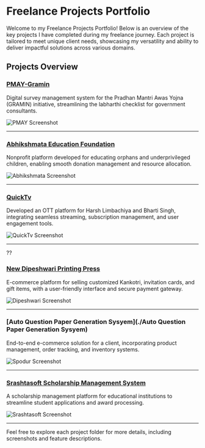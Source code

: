 # Freelance Projects Portfolio

Welcome to my Freelance Projects Portfolio! Below is an overview of the key projects I have completed during my freelance journey. Each project is tailored to meet unique client needs, showcasing my versatility and ability to deliver impactful solutions across various domains.

## Projects Overview

### [PMAY-Gramin](./PMAY-Gramin)
Digital survey management system for the Pradhan Mantri Awas Yojna (GRAMIN) initiative, streamlining the labharthi checklist for government consultants.

![PMAY Screenshot](./PMAY-Gramin/screenshot1.png)

---

### [Abhikshmata Education Foundation](./Abhikshmata-Education-Foundation)
Nonprofit platform developed for educating orphans and underprivileged children, enabling smooth donation management and resource allocation.

![Abhikshmata Screenshot](./Abhikshmata-Education-Foundation/screenshot1.png)

---

### [QuickTv](./QuickTv)
Developed an OTT platform for Harsh Limbachiya and Bharti Singh, integrating seamless streaming, subscription management, and user engagement tools.

![QuickTv Screenshot](./QuickTv/screenshot1.png)

---

??
### [New Dipeshwari Printing Press](./New-Dipeshwari-Printing-Press)
E-commerce platform for selling customized Kankotri, invitation cards, and gift items, with a user-friendly interface and secure payment gateway.

![Dipeshwari Screenshot](./New-Dipeshwari-Printing-Press/screenshot1.png)

---

### [Auto Question Paper Generation Sysyem](./Auto Question Paper Generation Sysyem)
End-to-end e-commerce solution for a client, incorporating product management, order tracking, and inventory systems.

![Spodur Screenshot](./Spodur/screenshot1.png)

---

### [Srashtasoft Scholarship Management System](./Srashtasoft)
A scholarship management platform for educational institutions to streamline student applications and award processing.

![Srashtasoft Screenshot](./Srashtasoft/screenshot1.png)

---

Feel free to explore each project folder for more details, including screenshots and feature descriptions.
